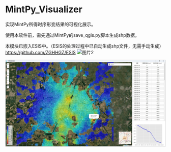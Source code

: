 # MintPy_Visualizer
实现MintPy所得时序形变结果的可视化展示。

使用本软件前，需先通过MintPy的save_qgis.py脚本生成shp数据。

本模块已嵌入ESIS中。（ESIS的处理过程中已自动生成shp文件，无需手动生成）    https://github.com/ZGHHGZ/ESIS
![图片2](https://github.com/ZGHHGZ/MintPy_Visualizer/assets/88225620/20afd310-1208-4be1-8496-6e3033c19f60)


![avatar](https://github.com/ZGHHGZ/MintPy_Visualizer/blob/main/图片1.jpg)
